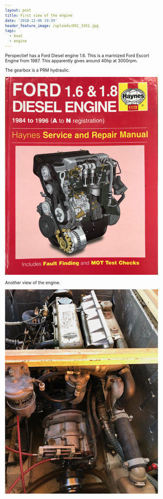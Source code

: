 ```yaml
---
layout: post
title: First view of the engine
date: '2018-12-06 19:39'
header_feature_image: /uploads/DSC_3351.jpg
tags:
  - boat
  - engine
---
```


Perspectief has a Ford Diesel engine 1.6. This is a marinized Ford Escort Engine from 1987. This apparently gives around 40hp at 3000rpm.

The gearbox is a PRM hydraulic.


[![Thank You Haynes](/uploads/IMG_1255.jpg)](/uploads/IMG_1255.jpg)

Another view of the engine.

[![Looking forward](/uploads/IMG_0087.jpg)](/uploads/IMG_0087.jpg)
